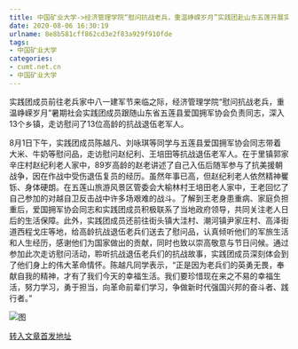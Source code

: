 ```yaml
---
title: 中国矿业大学->经济管理学院“慰问抗战老兵，重温峥嵘岁月”实践团赴山东五莲开展实践活动 | cumt.net.cn
date: 2020-08-06 16:30:19
urlname: 8e8b581cff862cd3e2f83a929f910fde
tags: 
- 中国矿业大学
categories:
- cumt.net.cn
- 中国矿业大学
---
```

实践团成员前往老兵家中八一建军节来临之际，经济管理学院“慰问抗战老兵，重温峥嵘岁月”暑期社会实践团成员跟随山东省五莲县爱国拥军协会负责同志，深入13个乡镇，走访慰问了13位高龄的抗战退伍老军人。

8月1日下午，实践团成员陈越凡、刘咏琪等同学与五莲县爱国拥军协会同志带着大米、牛奶等慰问品，走访慰问赵纪利、王培田等抗战退伍老军人。在于里镇郭家辛庄村赵纪利老人家中，89岁高龄的赵老讲述了自己入伍后随军参与了抗美援朝战争，因在作战中受伤退伍复员的经历。虽然年事已高，但赵纪利老人依然精神矍铄、身体硬朗。在五莲山旅游风景区管委会大榆林村王培田老人家中，王老回忆了自己参加的对越自卫反击战中许多场艰难的战斗。了解到王老身患重病、家庭负担重后，爱国拥军协会同志和实践团成员积极联系了当地政府领导，共同关注老人日后的生活保障。此外，实践团成员还前往街头镇大洼村、潮河镇尹家庄村、高泽街道西程戈庄等地，给高龄抗战退伍老兵们送去了慰问品，认真倾听他们的军旅生活和人生经历，感谢他们为国家做出的贡献，同时也致以崇高敬意与节日问候。通过参加此次走访慰问活动，聆听抗战退伍老兵们的抗战故事，实践团成员深刻体会到了他们身上的伟大革命情怀。陈越凡同学表示，“正是因为老兵们的英勇无畏，奉献自我的精神，才有了我们今天的幸福生活。我们要珍惜现在来之不易的幸福生活，努力学习，勇于担当，向革命前辈们学习，争做新时代强国兴邦的奋斗者、践行者。”

![图](http://xwzx.cumt.edu.cn/_upload/article/images/e6/f4/2c55396842d390b26b17291ba7e5/47062931-cfc6-47db-a5a3-b93ee7a16832.jpg)

[转入文章首发地址](http://xwzx.cumt.edu.cn/bd/2c/c523a572716/page.htm)